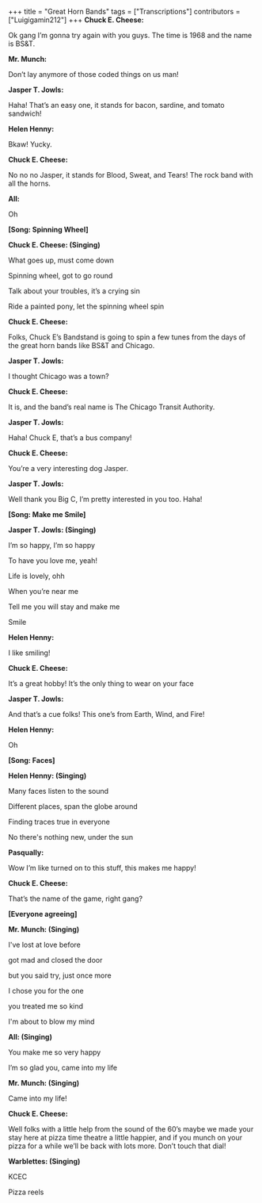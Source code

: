 +++
title = "Great Horn Bands"
tags = ["Transcriptions"]
contributors = ["Luigigamin212"]
+++
**Chuck E. Cheese:**

Ok gang I’m gonna try again with you guys. The time is 1968 and the name is BS&T.

**Mr. Munch:**

Don’t lay anymore of those coded things on us man!

**Jasper T. Jowls:**

Haha! That’s an easy one, it stands for bacon, sardine, and tomato sandwich!

**Helen Henny:**

Bkaw! Yucky.

**Chuck E. Cheese:**

No no no Jasper, it stands for Blood, Sweat, and Tears! The rock band with all the horns.

**All:**

Oh

**[Song: Spinning Wheel]**

**Chuck E. Cheese: (Singing)**

What goes up, must come down

Spinning wheel, got to go round

Talk about your troubles, it’s a crying sin

Ride a painted pony, let the spinning wheel spin

**Chuck E. Cheese:**

Folks, Chuck E’s Bandstand is going to spin a few tunes from the days of the great horn bands like BS&T and Chicago.

**Jasper T. Jowls:**

I thought Chicago was a town?

**Chuck E. Cheese:**

It is, and the band’s real name is The Chicago Transit Authority.

**Jasper T. Jowls:**

Haha! Chuck E, that’s a bus company!

**Chuck E. Cheese:**

You’re a very interesting dog Jasper. 

**Jasper T. Jowls:**

Well thank you Big C, I’m pretty interested in you too. Haha!

**[Song: Make me Smile]**

**Jasper T. Jowls: (Singing)**

I’m so happy, I’m so happy

To have you love me, yeah!

Life is lovely, ohh

When you’re near me

Tell me you will stay and make me 

Smile

**Helen Henny:** 

I like smiling!

**Chuck E. Cheese:**

It’s a great hobby! It’s the only thing to wear on your face

**Jasper T. Jowls:**

And that’s a cue folks! This one’s from Earth, Wind, and Fire!

**Helen Henny:**

Oh

**[Song: Faces]**

**Helen Henny: (Singing)**

Many faces listen to the sound

Different places, span the globe around

Finding traces true in everyone

No there's nothing new, under the sun

**Pasqually:**

Wow I’m like turned on to this stuff, this makes me happy!

**Chuck E. Cheese:**

That’s the name of the game, right gang?

**[Everyone agreeing]**

**Mr. Munch: (Singing)**

I've lost at love before

got mad and closed the door

but you said try, just once more

I chose you for the one

you treated me so kind

I'm about to blow my mind

**All: (Singing)**

You make me so very happy

I’m so glad you, came into my life

**Mr. Munch: (Singing)**

Came into my life!

**Chuck E. Cheese:**

Well folks with a little help from the sound of the 60’s maybe we made your stay here at pizza time theatre a little happier, and if you munch on your pizza for a while we’ll be back with lots more. Don’t touch that dial!

**Warblettes: (Singing)**

KCEC

Pizza reels
